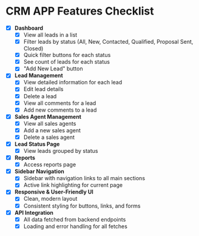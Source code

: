 # CRM APP Features Checklist

- [x] **Dashboard**
  - [x] View all leads in a list
  - [x] Filter leads by status (All, New, Contacted, Qualified, Proposal Sent, Closed)
  - [x] Quick filter buttons for each status
  - [x] See count of leads for each status
  - [x] "Add New Lead" button

- [x] **Lead Management**
  - [x] View detailed information for each lead
  - [x] Edit lead details
  - [x] Delete a lead
  - [x] View all comments for a lead
  - [x] Add new comments to a lead

- [x] **Sales Agent Management**
  - [x] View all sales agents
  - [x] Add a new sales agent
  - [x] Delete a sales agent

- [x] **Lead Status Page**
  - [x] View leads grouped by status

- [x] **Reports**
  - [x] Access reports page 

- [x] **Sidebar Navigation**
  - [x] Sidebar with navigation links to all main sections
  - [x] Active link highlighting for current page

- [x] **Responsive & User-Friendly UI**
  - [x] Clean, modern layout
  - [x] Consistent styling for buttons, links, and forms

- [x] **API Integration**
  - [x] All data fetched from backend endpoints
  - [x] Loading and error handling for all fetches
